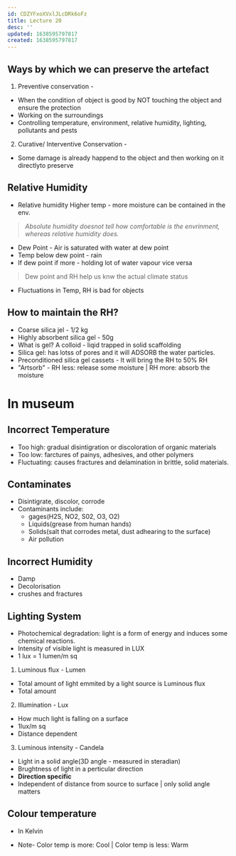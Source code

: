 ```yaml
---
id: CDZYFxoXVxlJLcDRk6oFz
title: Lecture 20
desc: ''
updated: 1638595797817
created: 1638595797817
---
```


 ## Ways by which we can preserve the artefact
1. Preventive conservation - 
* When the condition of object is good by NOT touching the object and ensure the protection
* Working on the surroundings
* Controlling temperature, environment, relative humidity, lighting, pollutants and pests

2. Curative/ Interventive Conservation - 
* Some damage is already happend to the object and then working on it directlyto preserve 

## Relative Humidity
* Relative humidity   Higher temp - more moisture can be contained in the env.

> _Absolute humidity doesnot tell how comfortable is the envrinment, whereas relative humidity does._
* Dew Point - Air is saturated with water at dew point
* Temp below dew point - rain
* If dew point if more - holding lot of water vapour vice versa

> Dew point and RH help us knw the actual climate status
* Fluctuations in Temp, RH is bad for objects
## How to maintain the RH?
* Coarse silica jel - 1/2 kg
* Highly absorbent silica gel - 50g
* What is gel? A colloid - liqid trapped in solid scaffolding
* Silica gel: has lotss of pores and it will ADSORB the water particles.
* Preconditioned silica gel cassets - It will bring the RH to 50% RH 
* "Artsorb" - RH less: release some moisture | RH more: absorb the moisture

# In museum
## Incorrect Temperature
* Too high: gradual disintigration or discoloration of organic materials
* Too low: farctures of painys, adhesives, and other polymers
* Fluctuating: causes fractures and delamination in brittle, solid materials. 
## Contaminates
* Disintigrate, discolor, corrode
* Contaminants include:
    * gages(H2S, NO2, S02, O3, O2)
    * Liquids(grease from human hands)
    * Solids(salt that corrodes metal, dust adhearing to the surface)
    * Air pollution
## Incorrect Humidity
* Damp
* Decolorisation
* crushes and fractures 
## Lighting System
* Photochemical degradation: light is a form of energy and induces some chemical reactions.
* Intensity of visible light is measured in LUX
* 1 lux = 1 lumen/m sq

1. Luminous flux -  Lumen
* Total amount of light emmited by a light source is Luminous flux
* Total amount

2. Illumination - Lux
* How much light is falling on a surface
* 1lux/m sq
* Distance dependent

3. Luminous intensity - Candela
* Light in a solid angle(3D angle - measured in steradian)  
* Brughtness of light in a perticular direction
* **Direction specific**
* Independent of distance from source to surface | only solid angle matters

## Colour temperature
* In Kelvin

*  Note- Color temp is more: Cool | Color temp is less: Warm